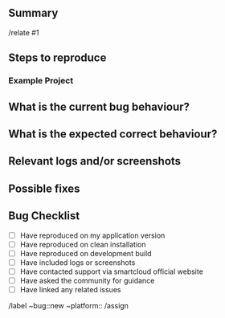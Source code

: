 ## Summary

<!-- Summarize the bug encountered concisely -->

<!-- If the issue is related to any other issue, please link it here -->
/relate #1

## Steps to reproduce

<!-- How one can reproduce the issue - this is very important -->

### Example Project

<!-- If possible, please create an example project here on GitLab.com that exhibits the problematic behaviour, and link to it here in the bug report

If you are using an older version of GitLab, this will also determine whether the bug has been fixed in a more recent version -->


## What is the current bug behaviour?

<!-- What actually happens -->


## What is the expected correct behaviour?

<!-- What you should see instead -->


## Relevant logs and/or screenshots

<!-- Paste any relevant logs - please use code blocks ``` to format console output,
logs, and code as it's very hard to read otherwise. -->


## Possible fixes

<!-- If you can, link to the line of code that might be responsible for the problem -->

## Bug Checklist

* [ ] Have reproduced on my application version
* [ ] Have reproduced on clean installation
* [ ] Have reproduced on development build
* [ ] Have included logs or screenshots
* [ ] Have contacted support via smartcloud official website
* [ ] Have asked the community for guidance
* [ ] Have linked any related issues

/label ~bug::new ~platform::
/assign <!--@tgtmedialtd/smartcloud/frontend--> <!--@tgtmedialtd/smartcloud/central--> <!--@tgtmedialtd/smartcloud/application--> <!--@tgtmedialtd/smartcloud/security--> <!--@tgtmedialtd/smartcloud/extensions-->
